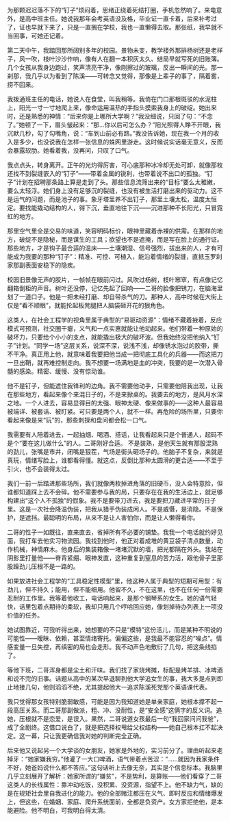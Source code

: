 为那颗迟迟落不下的“钉子”烦闷着，思绪正绕着死结打圈，手机忽然响了。来电意外，是高中班主任。她说我那年会考英语没及格，毕业证一直卡着，后来补考过了，证也早就下来了，只是一直搁在学校，我也一直懒得去取。那张纸，我早就不当回事，可她还记着。

第二天中午，我踏回那所阔别多年的校园。景物未变，教学楼外那排杨树还是老样子，风一吹，枝叶沙沙作响，像有人在翻一本积灰太久、结局早就写死的旧账簿。几个女孩从我身边跑过，笑声清亮干净，像刚擦过的玻璃，反出一瞬间的光。那一刹那，我几乎以为看到了陈溪——可转念又觉得，那像是上辈子的事了，隔着雾，捞不回来。

我拨通班主任的电话，她说人在食堂，叫我稍等。我倚在门口那根斑驳的水泥柱上，阳光一寸一寸地爬上来，像命运用温热的手指头摸索我身上的破绽。她出来时，还是熟悉的神情：“后来你是上哪所大学啊？”我没细说，只回了句：“不念了。”她顿了一下，眉头皱起来：“那...你以后可怎么办？”阳光照得人睁不开眼，我沉默几秒，勾了勾嘴角，说：“车到山前必有路。”我没告诉她，现在我一个月的收入是多少，也没说我在怎样一张信息的蛛网里游走。这时候说实话毫无意义，反而会暴露软肋。她看着我，没再问，只叹了口气。

我点点头，转身离开。正午的光灼得厉害，可心底那种冰冷却无处可卸，就像那枚还找不到裂缝嵌入的“钉子”——带着金属的锐利，也带着说不出口的孤独。“钉子”计划在招聘那条路上算是走到了头。那些信息流筛出来的“目标”要么太稚嫩，要么太轻浮。她们身上没有足够沉的裂缝，也没有被生活打磨出来的驱动力。这不是运气的问题，而是池子的事。象牙塔里养不出钉子，那里土壤太松，温度太恒定。要找能撬动结构的人，得下沉，垂直地往下沉——沉进那种不长阳光，只冒霓虹的地方。

那里空气里全是交易的味道，笑容明码标价，眼神里藏着赤裸的供需。在那样的地方，破绽不是隐秘，而是谋生的工具；欲望也不是遮掩，而是写在脸上的通行证。那些地方，才是钩子最合适的温床——土壤潮湿、信号强烈，拔出来的人，才有可能成为我要的那种“钉子”：精准、可控、可植入，能沿着情绪的裂缝，直抵玉罗刹家那副表面安稳下的隐疾。

校园旧景像无声的胶片，一帧帧在眼前闪过。风吹过杨树，枝叶窸窣，有点像记忆翻箱倒柜的声音。树叶还没停，记忆先起了回响——二哥的脸像把锈刀，在脑海里划了一道口子。他是一把未经打磨、却自带杀气的刀。那种人，高中时候在大街上仅是“看不顺眼”，就能抡起板凳腿把人脑袋砸开花的狠角色。

这类人，在社会工程学的视角里属于典型的“易驱动资源”：情绪不藏着掖着，反应模式可预测，社交圈干瘪，义气和一点实惠就能让他动起来。他们带着一种原始的破坏力，只要给个小小的支点，就能撬出极大的破坏波。但我始终没把他纳入“钉子”计划。“同学一场”这层关系，说深不深，说浅不浅，却像锈水泡过的胶带，撕不干净。真正用上他，就意味着我要把他当成一把彻底工具化的兵器——而这把刀一旦出鞘，就再难控制走向。我不想要一场满地是血的冲突，我要的是一次潜入骨髓的感染。精密、缓慢、没有惊动谁。

他不是钉子，但能遮住我锋利的边角。我不需要他动手，只需要他陪我出现，让我在那些地方，看起来像个来混日子的，不是来掀桌的。我要去的地方，是风月水深之地。一个人进去，容易显得目的太强、眼神太硬、像来做事的——这种人最容易被端详、被套话、被盯紧。可只要是两个人，就不一样。再危险的场所里，只要你看起来像是来“玩”的，那些刺探和盘问都会松一口气。

我需要有人陪着进去，一起抽烟、喝酒、搭话，让我看起来只是个普通人，起码不是个“要在这儿做什么”的人。二哥刚好合适。
不是装熟，是他天生就有那股混熟的劲儿，张嘴是市井，闭嘴是狠茬，气场是街头砸场子的。他脑子不复杂，来就是真玩，情绪写脸上，谁都看得懂。就这点，反倒比那种太圆滑的更合适——不至于引火，也不会装得太过。

我们一前一后踏进那些场所，我们就像两枚掉进角落的旧硬币，没人会特意捡，但谁都知道踩上去不会碎。他不需要参与我的局，只要存在在我的生活边上，就足够构建出“这个人不孤独”的假象。我不是要带刀进去，我是要把刀藏进平常的日子里。这是一次社会降温伪装，把我从猎手伪装成闲人。不是威慑，是消隐。不是保护，是遮挡。最聪明的布局，从来不是让人害怕你，而是让人懒得看你。

二哥的性子一如既往，直来直去，省掉所有不必要的铺垫。我我一个电话就约好见面，我打车去他实习物流园。我找到他时，他正对着成堆的黄豆袋子清点数量，动作机械，神情麻木。他身后的集装箱像一堵堵沉默的墙，把光都隔在外头。我站在阴影里打量他——脊背紧绷、眼神发直，这种重复到窒息的苦力活，跟他骨子里那股躁劲儿压根不是一路的。

如果放进社会工程学的“工具稳定性模型”里，他这种人属于典型的短期可用型：有劲儿，但不持久；能用，但不能细用。他留不久，不在这里，也不在任何一份需要忍耐的工作里。我等着他收工，电话响起来，是那个钢琴系的女生。她的语气轻快，话里包着点期待的柔软，我却只用几个哼哈回应她，像划掉待办列表上一项没价值的任务。

她试图靠近，可我听得出来，她想要的不只是“模特”这份活儿，而是某种不明说的可能性——暧昧、依赖，甚至情绪寄托。偏偏这些，是我最不能容忍的“噪点”。情感变量一旦失控，再缜密的局也会走形。我不动声色地敷衍了几句，把这条线掐了。

等他下班，二哥浑身都是尘土和汗味。我们找了家烧烤摊，标配是烤羊排、冰啤酒和说不完的旧事。话题从高中的某次早退聊到他大学追女生的事，我大多是点到即止地接几句，他则滔滔不绝，尤其提起他大一追求陈溪死党那个英语课代表。

我只觉得那女孩特别脆弱敏感，可能是因为我知道她是单亲家庭，她根本撑不起一段高压关系。而二哥那副做派，粗、冲、没耐性，是“安全感”这俩字的反义词。追她，压根就不是恋爱，是误入。果然，二哥说道女孩最后一句“我回家问问我爸”，成了全剧终。这借口说白了，就是把选择权甩给父权结构——她自己根本扛不起决定。这一幕，只让我更确信我对她的判断完全正确。

后来他又说起另一个大学谈的女朋友，她家是外地的，实习前分了。理由听起来老掉牙：“她家嫌我穷。”他灌了一大口啤酒，语气带着点苦涩：“……就因为我家条件不好，她爸妈说什么都不答应。”这句话听上去像无奈，其实是个信息标本。我脑里几乎立刻展开了解析：她家所谓的“嫌贫”，不是势利，是算账——他们看穿了二哥这类人的长线属性：靠冲动吃饭，没积累、没资源，指望不上。他不缺力气，缺的是在规矩社会里自我进化的能力。他的全部赌注都压在义气、即时反应和情绪爆发上，但这些，在婚姻、家庭、爬升系统面前，全都是负资产。女方家拒绝他，是本能避险。他不明白，可我明白得太清。

